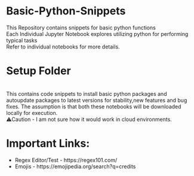 # Basic-Python-Snippets
This Repository contains snippets for basic python functions
<br> Each Individual Jupyter Notebook explores utilizing python for performing typical tasks
<br> Refer to individual notebooks for more details. 
# Setup Folder
<br> This contains code snippets to install basic python packages and autoupdate packages to latest versions for stability,new features and bug fixes. The assumption is that both these notebooks will be downloaded locally for execution. <br>
⚠️Caution - I am not sure how it would work in cloud environments.


# Important Links:
<ul>
<li>Regex Editor/Test - https://regex101.com/ </li>
<li>Emojis - https://emojipedia.org/search?q=credits </li>


</ul>
